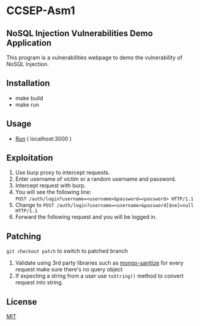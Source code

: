# CCSEP-Asm1

## NoSQL Injection Vulnerabilities Demo Application

This program is a vulnerabilities webpage to demo the vulnerability of NoSQL Injection.

## Installation

- make build
- make run

## Usage

- [Run](http://localhost:3000) ( localhost:3000 )

## Exploitation

1. Use burp proxy to intercept requests.
2. Enter username of victim or a random username and password.
3. Intercept request with burp.
4. You will see the following line: <br />
   `POST /auth/login?username=<username>&password=<password> HTTP/1.1`
5. Change to `POST /auth/login?username=<username>&password[$ne]=null HTTP/1.1`
6. Forward the following request and you will be logged in.

## Patching

`git checkout patch` to switch to patched branch

1. Validate using 3rd party libraries such as [mongo-sanitize](https://github.com/vkarpov15/mongo-sanitize) for every request make sure there's no query object
2. If expecting a string from a user use `toString()` method to convert request into string.

## License

[MIT](https://choosealicense.com/licenses/mit/)
